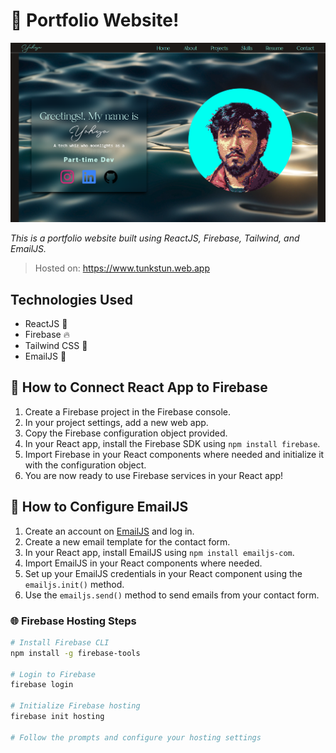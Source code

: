 # 💼 Portfolio Website!

<p align="center">
  <img width="700" src="https://github.com/TUNKSTUN/tunkstun1/blob/master/portfolio.png" alt="Portfolio Demo">
</p>

*This is a portfolio website built using ReactJS, Firebase, Tailwind, and EmailJS.* 
> Hosted on: https://www.tunkstun.web.app

## Technologies Used 

- ReactJS 🚀
- Firebase 🔥
- Tailwind CSS 🎨
- EmailJS 📧

## 📝 How to Connect React App to Firebase

1. Create a Firebase project in the Firebase console.
2. In your project settings, add a new web app.
3. Copy the Firebase configuration object provided.
4. In your React app, install the Firebase SDK using `npm install firebase`.
5. Import Firebase in your React components where needed and initialize it with the configuration object.
6. You are now ready to use Firebase services in your React app!

## 📝 How to Configure EmailJS

1. Create an account on [EmailJS](https://www.emailjs.com/) and log in.
2. Create a new email template for the contact form.
3. In your React app, install EmailJS using `npm install emailjs-com`.
4. Import EmailJS in your React components where needed.
5. Set up your EmailJS credentials in your React component using the `emailjs.init()` method.
6. Use the `emailjs.send()` method to send emails from your contact form.

### 🌐 Firebase Hosting Steps

```bash
# Install Firebase CLI
npm install -g firebase-tools

# Login to Firebase
firebase login

# Initialize Firebase hosting
firebase init hosting

# Follow the prompts and configure your hosting settings
